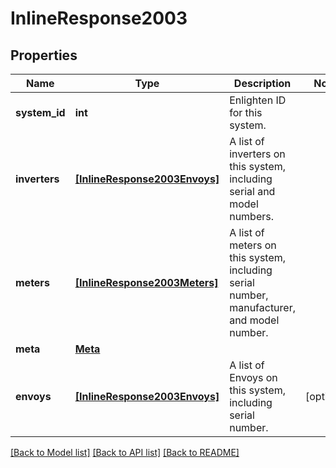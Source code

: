 # InlineResponse2003


## Properties
Name | Type | Description | Notes
------------ | ------------- | ------------- | -------------
**system_id** | **int** | Enlighten ID for this system. | 
**inverters** | [**[InlineResponse2003Envoys]**](InlineResponse2003Envoys.md) | A list of inverters on this system, including serial and model numbers. | 
**meters** | [**[InlineResponse2003Meters]**](InlineResponse2003Meters.md) | A list of meters on this system, including serial number, manufacturer, and model number. | 
**meta** | [**Meta**](Meta.md) |  | 
**envoys** | [**[InlineResponse2003Envoys]**](InlineResponse2003Envoys.md) | A list of Envoys on this system, including serial number. | [optional] 

[[Back to Model list]](../README.md#documentation-for-models) [[Back to API list]](../README.md#documentation-for-api-endpoints) [[Back to README]](../README.md)


